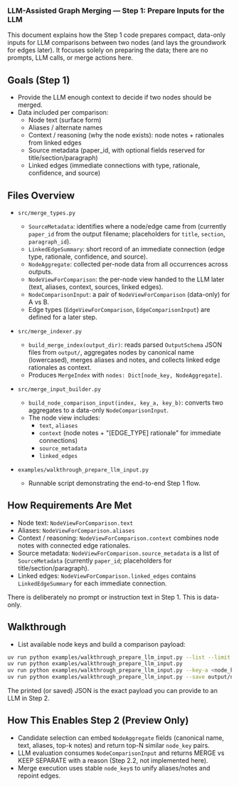 ### LLM-Assisted Graph Merging — Step 1: Prepare Inputs for the LLM

This document explains how the Step 1 code prepares compact, data-only inputs
for LLM comparisons between two nodes (and lays the groundwork for edges later).
It focuses solely on preparing the data; there are no prompts, LLM calls, or merge actions here.


## Goals (Step 1)
- Provide the LLM enough context to decide if two nodes should be merged.
- Data included per comparison:
  - Node text (surface form)
  - Aliases / alternate names
  - Context / reasoning (why the node exists): node notes + rationales from linked edges
  - Source metadata (paper_id, with optional fields reserved for title/section/paragraph)
  - Linked edges (immediate connections with type, rationale, confidence, and source)


## Files Overview
- `src/merge_types.py`
  - `SourceMetadata`: identifies where a node/edge came from (currently `paper_id` from the output filename; placeholders for `title`, `section`, `paragraph_id`).
  - `LinkedEdgeSummary`: short record of an immediate connection (edge type, rationale, confidence, and source).
  - `NodeAggregate`: collected per-node data from all occurrences across outputs.
  - `NodeViewForComparison`: the per-node view handed to the LLM later (text, aliases, context, sources, linked edges).
  - `NodeComparisonInput`: a pair of `NodeViewForComparison` (data-only) for A vs B.
  - Edge types (`EdgeViewForComparison`, `EdgeComparisonInput`) are defined for a later step.

- `src/merge_indexer.py`
  - `build_merge_index(output_dir)`: reads parsed `OutputSchema` JSON files from `output/`, aggregates nodes by canonical name (lowercased), merges aliases and notes, and collects linked edge rationales as context.
  - Produces `MergeIndex` with `nodes: Dict[node_key, NodeAggregate]`.

- `src/merge_input_builder.py`
  - `build_node_comparison_input(index, key_a, key_b)`: converts two aggregates to a data-only `NodeComparisonInput`.
  - The node view includes:
    - `text`, `aliases`
    - `context` (node notes + "[EDGE_TYPE] rationale" for immediate connections)
    - `source_metadata`
    - `linked_edges`

- `examples/walkthrough_prepare_llm_input.py`
  - Runnable script demonstrating the end-to-end Step 1 flow.


## How Requirements Are Met
- Node text: `NodeViewForComparison.text`
- Aliases: `NodeViewForComparison.aliases`
- Context / reasoning: `NodeViewForComparison.context` combines node notes with connected edge rationales.
- Source metadata: `NodeViewForComparison.source_metadata` is a list of `SourceMetadata` (currently `paper_id`; placeholders for title/section/paragraph).
- Linked edges: `NodeViewForComparison.linked_edges` contains `LinkedEdgeSummary` for each immediate connection.

There is deliberately no prompt or instruction text in Step 1. This is data-only.


## Walkthrough
- List available node keys and build a comparison payload:
```bash
uv run python examples/walkthrough_prepare_llm_input.py --list --limit 10
uv run python examples/walkthrough_prepare_llm_input.py
uv run python examples/walkthrough_prepare_llm_input.py --key-a <node_key_a> --key-b <node_key_b>
uv run python examples/walkthrough_prepare_llm_input.py --save output/node_comparison_example.json
```

The printed (or saved) JSON is the exact payload you can provide to an LLM in Step 2.


## How This Enables Step 2 (Preview Only)
- Candidate selection can embed `NodeAggregate` fields (canonical name, text, aliases, top-k notes) and return top-N similar `node_key` pairs.
- LLM evaluation consumes `NodeComparisonInput` and returns MERGE vs KEEP SEPARATE with a reason (Step 2.2, not implemented here).
- Merge execution uses stable `node_key`s to unify aliases/notes and repoint edges.